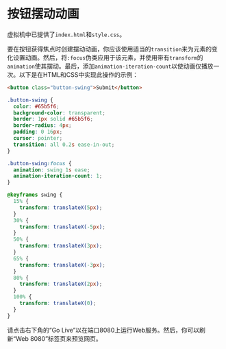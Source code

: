 # 按钮摆动动画

虚拟机中已提供了`index.html`和`style.css`。

要在按钮获得焦点时创建摆动动画，你应该使用适当的`transition`来为元素的变化设置动画。然后，将`:focus`伪类应用于该元素，并使用带有`transform`的`animation`使其摆动。最后，添加`animation-iteration-count`以使动画仅播放一次。以下是在HTML和CSS中实现此操作的示例：

```html
<button class="button-swing">Submit</button>
```

```css
.button-swing {
  color: #65b5f6;
  background-color: transparent;
  border: 1px solid #65b5f6;
  border-radius: 4px;
  padding: 0 16px;
  cursor: pointer;
  transition: all 0.2s ease-in-out;
}

.button-swing:focus {
  animation: swing 1s ease;
  animation-iteration-count: 1;
}

@keyframes swing {
  15% {
    transform: translateX(5px);
  }
  30% {
    transform: translateX(-5px);
  }
  50% {
    transform: translateX(3px);
  }
  65% {
    transform: translateX(-3px);
  }
  80% {
    transform: translateX(2px);
  }
  100% {
    transform: translateX(0);
  }
}
```

请点击右下角的“Go Live”以在端口8080上运行Web服务。然后，你可以刷新“Web 8080”标签页来预览网页。
